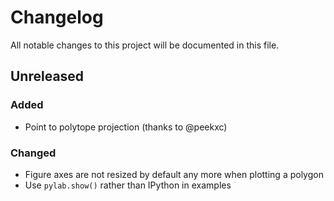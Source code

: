 # Changelog

All notable changes to this project will be documented in this file.

## Unreleased

### Added

- Point to polytope projection (thanks to @peekxc)

### Changed

- Figure axes are not resized by default any more when plotting a polygon
- Use ``pylab.show()`` rather than IPython in examples
